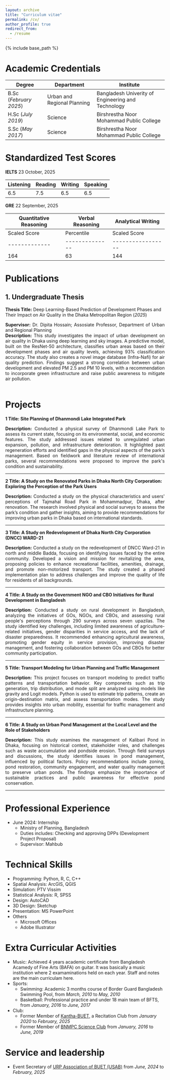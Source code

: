 ```yaml
---
layout: archive
title: "Curriculum vitae"
permalink: /cv/
author_profile: true
redirect_from:
  - /resume
---
```


{% include base_path %}

Academic Credentials
======      		

| Degree                 | Department                                           |  Institute                                         |                                 
| -----------------------| -----------------------------------------------------| ---------------------------------------------------|                              
| B.Sc (_February 2025_) |Urban and Regional Planning                           | Bangladesh Univerity of Engineering and Technology |
| H.Sc (_July 2019_)     | Science                                              | Birshrestha Noor Mohammad Public College           |
| S.Sc (_May 2017_)      | Science                                              | Birshrestha Noor Mohammad Public College           |




Standardized Test Scores
======
**IELTS** 23 October, 2025

| Listening              | Reading                |  Writing               | Speaking               |
|------------------------|------------------------|------------------------|------------------------|
| 6.5                    | 7.5                    | 6.5                    |   6.5                  |

**GRE** 22 September, 2025

| Quantitative Reasoning      | Verbal Reasoning              |  Analytical Writing               |
|-----------------------------|-------------------------------|-----------------------------------|
| Scaled Score | Percentile   | Scaled Score    | Percentile  | Scaled Score     | Percentile     |
|------------- |--------------|-----------------|-------------|------------------|----------------|
| 164          | 63           |144              |   18        |3.5               |43              |

Publications
=======
## 1. Undergraduate Thesis
**Thesis Title:** Deep Learning-Based Prediction of Development Phases and Their Impact on Air Quality in the Dhaka Metropolitan Region (_2025_)   
   <div style="text-align: justify;">
     <b>Supervisor:</b> Dr. Dipita Hossain; Assosiate Professor, Department of Urban and Regional Planning <br>
     <b>Description:</b> This study investigates the impact of urban development on air quality in Dhaka using deep learning and sky images. A predictive model, built on the ResNet-50 architecture, classifies 
     urban areas based on their development phases and air quality levels, achieving 93% classification accuracy. The study also creates a novel image database (Infra-Nafi) for air quality prediction. Findings 
     suggest a strong correlation between urban development and elevated PM 2.5 and PM 10 levels, with a recommendation to incorporate green infrastructure and raise public awareness to mitigate air pollution.
   </div>  
<br>

Projects
=======
**1 Title: Site Planning of Dhanmondi Lake Integrated Park**
   <div style="text-align: justify;">
     <b>Description:</b> Conducted a physical survey of Dhanmondi Lake Park to assess its current state, focusing on its environmental, social, and economic features. The study addressed issues related to
     unregulated urban expansion, pollution, and infrastructure deterioration. It highlighted past regeneration efforts and identified gaps in the physical aspects of the park’s management. Based on fieldwork and
     literature review of international parks, several recommendations were proposed to improve the park's condition and sustainability.
   </div>  
   
------------------------------- 
  
**2 Title: A Study on the Renovated Parks in Dhaka North City Corporation: Exploring the Perception of the Park Users**
   <div style="text-align: justify;">
     <b>Description:</b> Conducted a study on the physical characteristics and users' perceptions of Tajmahal Road Park in Mohammadpur, Dhaka, after renovation. The research involved physical and social surveys        to assess the park’s condition and gather insights, aiming to provide recommendations for improving urban parks in Dhaka based on international standards.
   </div>  

------------------------------- 

**3 Title: A Study on Redevelopment of Dhaka North City Corporation (DNCC) WARD-21**
   <div style="text-align: justify;">
     <b>Description:</b> Conducted a study on the redevelopment of DNCC Ward-21 in north and middle Badda, focusing on identifying issues faced by the entire community. Developed a vision and mission for    
     revitalizing the area, proposing policies to enhance recreational facilities, amenities, drainage, and promote non-motorized transport. The study created a phased implementation plan to address challenges        and improve the quality of life for residents of all backgrounds.
   </div>  
   
------------------------------- 
  
**4 Title: A Study on the Government NGO and CBO Initiatives for Rural Development in Bangladesh**
   <div style="text-align: justify;">
     <b>Description:</b> Conducted a study on rural development in Bangladesh, analyzing the initiatives of GOs, NGOs, and CBOs, and assessing rural people's perceptions through 290 surveys across seven         
     upazilas. The study identified key challenges, including limited awareness of agriculture-related initiatives, gender disparities in service access, and the lack of disaster preparedness. It recommended 
     enhancing agricultural awareness, promoting gender equity in service provision, improving disaster management, and fostering collaboration between GOs and CBOs for better community participation.
   </div> 
   
------------------------------- 

**5 Title: Transport Modeling for Urban Planning and Traffic Management**
   <div style="text-align: justify;">
     <b>Description:</b> This project focuses on transport modeling to predict traffic patterns and transportation behavior. Key components such as trip generation, trip distribution, and mode split are analyzed 
     using models like gravity and Logit models. Python is used to estimate trip patterns, create an origin-destination matrix, and assess transportation modes. The study provides insights into urban mobility, 
     essential for traffic management and infrastructure planning.
   </div> 
   
------------------------------- 

**6 Title: A Study on Urban Pond Management at the Local Level and the Role of Stakeholders**
   <div style="text-align: justify;">
     <b>Description:</b> This study examines the management of Kalibari Pond in Dhaka, focusing on historical context, stakeholder roles, and challenges such as waste accumulation and pondside erosion. Through 
     field surveys and discussions, the study identifies issues in pond management, influenced by political factors. Policy recommendations include zoning, pond restoration, community engagement, and water 
     quality management to preserve urban ponds. The findings emphasize the importance of sustainable practices and public awareness for effective pond conservation.
   </div> 
   
------------------------------- 



Professional Experience
======
* June 2024: Internship
  * Ministry of Planning, Bangladesh
  * Duties includes: Checking and approving DPPs (Development Project Proposal)
  * Supervisor: Mahbub

Technical Skills
======
* Programming: Python, R, C, C++
* Spatial Analysis: ArcGIS, QGIS
* Simulation: PTV Vissim
* Statistical Analysis: R, SPSS
* Design: AutoCAD
* 3D Design: Sketchup
* Presentation: MS PowerPoint
* Others
  * Microsoft Offices
  * Adobe Illustrator

Extra Curricular Activities
======
* Music:  Achieved 4 years academic certificate from Bangladesh Acamedy of Fine Arts (BAFA) on guitar.
    It was basically a music institution where 2 examaminations held on each year. Staff and notes are the
    main curriculam here.
* Sports:
    * Swimming: Academic 3 months course of Border Guard Bangladesh Swimming Pool, from _March, 2010_ to _May, 2010_
    * Basketball: Professional practice and under 18 main team of BFTS, from _January, 2016_ to _June, 2017_
* Club:  
   * Former Member of [Kantha-BUET](https://www.facebook.com/groups/142258032505802), a Recitation Club from _January 2020_ to _February, 2025_
   * Former Member of [BNMPC Science Club](https://www.facebook.com/bnmpc.science.club) from _January, 2016_ to _June, 2019_

Service and leadership
======
* Event Secretary of [URP Association of BUET (USAB)](https://www.facebook.com/groups/43813318108) from _June, 2024_ to _February, 2025_

